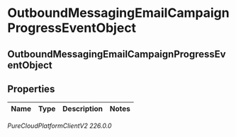 # OutboundMessagingEmailCampaignProgressEventObject

## OutboundMessagingEmailCampaignProgressEventObject

## Properties

|Name | Type | Description | Notes|
|------------ | ------------- | ------------- | -------------|



_PureCloudPlatformClientV2 226.0.0_
